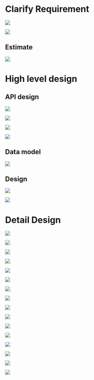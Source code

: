 # Clarify Requirement

![](./images/2025-03-06_20-03.png)

![](./images/2025-03-06_20-04.png)

## Estimate

![](./images/2025-03-06_20-06.png)

# High level design

## API design

![](./images/2025-03-06_20-11.png)

![](./images/2025-03-06_20-12.png)

![](./images/2025-03-06_20-13.png)

![](./images/2025-03-06_20-14.png)

## Data model

![](./images/2025-03-06_20-15.png)

## Design

![](./images/2025-03-06_20-17.png)

![](./images/2025-03-06_20-19.png)

# Detail Design

![](./images/2025-03-06_20-20.png)

![](./images/2025-03-06_20-25.png)

![](./images/2025-03-06_20-31.png)

![](./images/2025-03-06_20-33.png)

![](./images/2025-03-06_20-35.png)

![](./images/2025-03-06_20-38.png)

![](./images/2025-03-06_20-41.png)

![](./images/2025-03-06_20-42.png)

![](./images/2025-03-06_20-44.png)

![](./images/2025-03-06_20-47.png)

![](./images/2025-03-06_20-50.png)

![](./images/2025-03-06_20-55.png)

![](./images/2025-03-06_20-58.png)

![](./images/2025-03-06_21-01.png)

![](./images/2025-03-06_21-03.png)

![](./images/2025-03-06_21-04.png)
